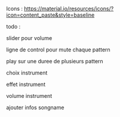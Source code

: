Icons : https://material.io/resources/icons/?icon=content_paste&style=baseline

todo :

slider pour volume

ligne de control pour mute chaque pattern

play sur une duree de plusieurs pattern

choix instrument

effet instrument

volume instrument

ajouter infos songname